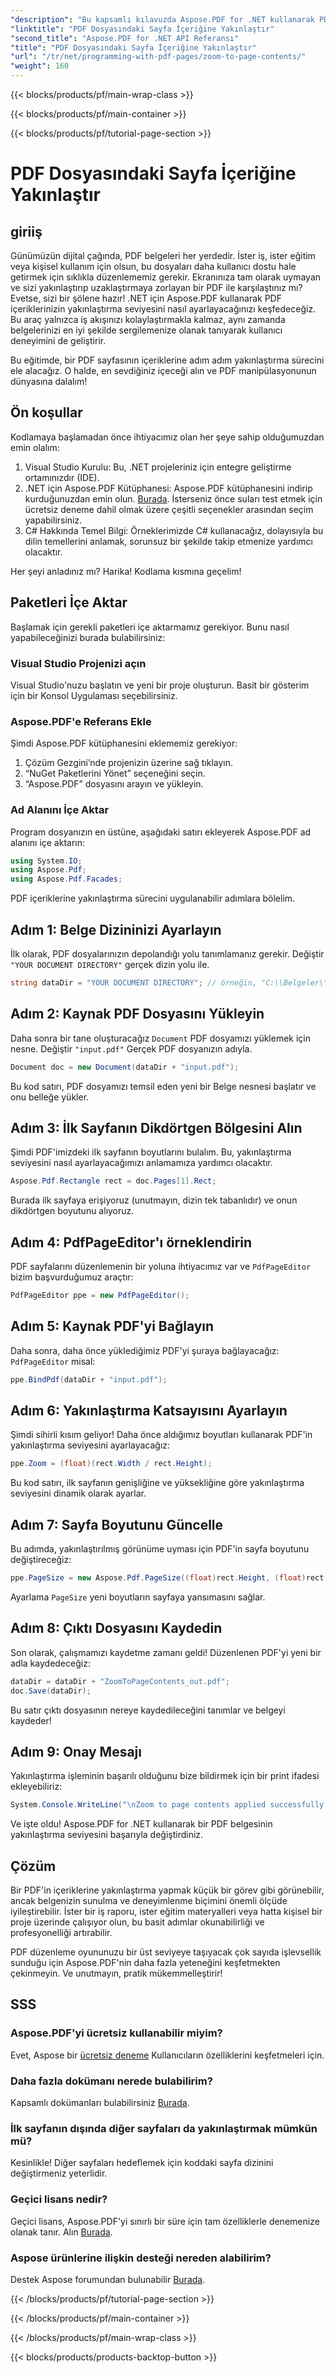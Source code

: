 ```yaml
---
"description": "Bu kapsamlı kılavuzda Aspose.PDF for .NET kullanarak PDF dosyalarındaki sayfa içeriklerine nasıl yakınlaştıracağınızı öğrenin. PDF belgelerinizi özel ihtiyaçlarınıza göre geliştirin."
"linktitle": "PDF Dosyasındaki Sayfa İçeriğine Yakınlaştır"
"second_title": "Aspose.PDF for .NET API Referansı"
"title": "PDF Dosyasındaki Sayfa İçeriğine Yakınlaştır"
"url": "/tr/net/programming-with-pdf-pages/zoom-to-page-contents/"
"weight": 160
---
```


{{< blocks/products/pf/main-wrap-class >}}

{{< blocks/products/pf/main-container >}}

{{< blocks/products/pf/tutorial-page-section >}}

# PDF Dosyasındaki Sayfa İçeriğine Yakınlaştır

## giriiş

Günümüzün dijital çağında, PDF belgeleri her yerdedir. İster iş, ister eğitim veya kişisel kullanım için olsun, bu dosyaları daha kullanıcı dostu hale getirmek için sıklıkla düzenlememiz gerekir. Ekranınıza tam olarak uymayan ve sizi yakınlaştırıp uzaklaştırmaya zorlayan bir PDF ile karşılaştınız mı? Evetse, sizi bir şölene hazır! .NET için Aspose.PDF kullanarak PDF içeriklerinizin yakınlaştırma seviyesini nasıl ayarlayacağınızı keşfedeceğiz. Bu araç yalnızca iş akışınızı kolaylaştırmakla kalmaz, aynı zamanda belgelerinizi en iyi şekilde sergilemenize olanak tanıyarak kullanıcı deneyimini de geliştirir.

Bu eğitimde, bir PDF sayfasının içeriklerine adım adım yakınlaştırma sürecini ele alacağız. O halde, en sevdiğiniz içeceği alın ve PDF manipülasyonunun dünyasına dalalım!

## Ön koşullar

Kodlamaya başlamadan önce ihtiyacımız olan her şeye sahip olduğumuzdan emin olalım:

1. Visual Studio Kurulu: Bu, .NET projeleriniz için entegre geliştirme ortamınızdır (IDE).
2. .NET için Aspose.PDF Kütüphanesi: Aspose.PDF kütüphanesini indirip kurduğunuzdan emin olun. [Burada](https://releases.aspose.com/pdf/net/). İsterseniz önce suları test etmek için ücretsiz deneme dahil olmak üzere çeşitli seçenekler arasından seçim yapabilirsiniz.
3. C# Hakkında Temel Bilgi: Örneklerimizde C# kullanacağız, dolayısıyla bu dilin temellerini anlamak, sorunsuz bir şekilde takip etmenize yardımcı olacaktır.

Her şeyi anladınız mı? Harika! Kodlama kısmına geçelim!

## Paketleri İçe Aktar

Başlamak için gerekli paketleri içe aktarmamız gerekiyor. Bunu nasıl yapabileceğinizi burada bulabilirsiniz:

### Visual Studio Projenizi açın

Visual Studio'nuzu başlatın ve yeni bir proje oluşturun. Basit bir gösterim için bir Konsol Uygulaması seçebilirsiniz.

### Aspose.PDF'e Referans Ekle

Şimdi Aspose.PDF kütüphanesini eklememiz gerekiyor:

1. Çözüm Gezgini’nde projenizin üzerine sağ tıklayın.
2. “NuGet Paketlerini Yönet” seçeneğini seçin.
3. “Aspose.PDF” dosyasını arayın ve yükleyin.

### Ad Alanını İçe Aktar

Program dosyanızın en üstüne, aşağıdaki satırı ekleyerek Aspose.PDF ad alanını içe aktarın:

```csharp
using System.IO;
using Aspose.Pdf;
using Aspose.Pdf.Facades;
```

PDF içeriklerine yakınlaştırma sürecini uygulanabilir adımlara bölelim.

## Adım 1: Belge Dizininizi Ayarlayın

İlk olarak, PDF dosyalarınızın depolandığı yolu tanımlamanız gerekir. Değiştir `"YOUR DOCUMENT DIRECTORY"` gerçek dizin yolu ile.

```csharp
string dataDir = "YOUR DOCUMENT DIRECTORY"; // örneğin, "C:\\Belgeler\\"
```

## Adım 2: Kaynak PDF Dosyasını Yükleyin

Daha sonra bir tane oluşturacağız `Document` PDF dosyamızı yüklemek için nesne. Değiştir `"input.pdf"` Gerçek PDF dosyanızın adıyla.

```csharp
Document doc = new Document(dataDir + "input.pdf");
```

Bu kod satırı, PDF dosyamızı temsil eden yeni bir Belge nesnesi başlatır ve onu belleğe yükler.

## Adım 3: İlk Sayfanın Dikdörtgen Bölgesini Alın

Şimdi PDF'imizdeki ilk sayfanın boyutlarını bulalım. Bu, yakınlaştırma seviyesini nasıl ayarlayacağımızı anlamamıza yardımcı olacaktır. 

```csharp
Aspose.Pdf.Rectangle rect = doc.Pages[1].Rect;
```

Burada ilk sayfaya erişiyoruz (unutmayın, dizin tek tabanlıdır) ve onun dikdörtgen boyutunu alıyoruz.

## Adım 4: PdfPageEditor'ı örneklendirin

PDF sayfalarını düzenlemenin bir yoluna ihtiyacımız var ve `PdfPageEditor` bizim başvurduğumuz araçtır:

```csharp
PdfPageEditor ppe = new PdfPageEditor();
```

## Adım 5: Kaynak PDF'yi Bağlayın

Daha sonra, daha önce yüklediğimiz PDF'yi şuraya bağlayacağız: `PdfPageEditor` misal:

```csharp
ppe.BindPdf(dataDir + "input.pdf");
```

## Adım 6: Yakınlaştırma Katsayısını Ayarlayın

Şimdi sihirli kısım geliyor! Daha önce aldığımız boyutları kullanarak PDF'in yakınlaştırma seviyesini ayarlayacağız:

```csharp
ppe.Zoom = (float)(rect.Width / rect.Height);
```

Bu kod satırı, ilk sayfanın genişliğine ve yüksekliğine göre yakınlaştırma seviyesini dinamik olarak ayarlar.

## Adım 7: Sayfa Boyutunu Güncelle

Bu adımda, yakınlaştırılmış görünüme uyması için PDF'in sayfa boyutunu değiştireceğiz:

```csharp
ppe.PageSize = new Aspose.Pdf.PageSize((float)rect.Height, (float)rect.Width);
```

Ayarlama `PageSize` yeni boyutların sayfaya yansımasını sağlar.

## Adım 8: Çıktı Dosyasını Kaydedin

Son olarak, çalışmamızı kaydetme zamanı geldi! Düzenlenen PDF'yi yeni bir adla kaydedeceğiz:

```csharp
dataDir = dataDir + "ZoomToPageContents_out.pdf";
doc.Save(dataDir);
```

Bu satır çıktı dosyasının nereye kaydedileceğini tanımlar ve belgeyi kaydeder!

## Adım 9: Onay Mesajı

Yakınlaştırma işleminin başarılı olduğunu bize bildirmek için bir print ifadesi ekleyebiliriz:

```csharp
System.Console.WriteLine("\nZoom to page contents applied successfully.\nFile saved at " + dataDir);
```

Ve işte oldu! Aspose.PDF for .NET kullanarak bir PDF belgesinin yakınlaştırma seviyesini başarıyla değiştirdiniz. 

## Çözüm

Bir PDF'in içeriklerine yakınlaştırma yapmak küçük bir görev gibi görünebilir, ancak belgenizin sunulma ve deneyimlenme biçimini önemli ölçüde iyileştirebilir. İster bir iş raporu, ister eğitim materyalleri veya hatta kişisel bir proje üzerinde çalışıyor olun, bu basit adımlar okunabilirliği ve profesyonelliği artırabilir.

PDF düzenleme oyununuzu bir üst seviyeye taşıyacak çok sayıda işlevsellik sunduğu için Aspose.PDF'nin daha fazla yeteneğini keşfetmekten çekinmeyin. Ve unutmayın, pratik mükemmelleştirir!

## SSS

### Aspose.PDF'yi ücretsiz kullanabilir miyim?
Evet, Aspose bir [ücretsiz deneme](https://releases.aspose.com/) Kullanıcıların özelliklerini keşfetmeleri için.

### Daha fazla dokümanı nerede bulabilirim?
Kapsamlı dokümanları bulabilirsiniz [Burada](https://reference.aspose.com/pdf/net/).

### İlk sayfanın dışında diğer sayfaları da yakınlaştırmak mümkün mü?
Kesinlikle! Diğer sayfaları hedeflemek için koddaki sayfa dizinini değiştirmeniz yeterlidir.

### Geçici lisans nedir?
Geçici lisans, Aspose.PDF'yi sınırlı bir süre için tam özelliklerle denemenize olanak tanır. Alın [Burada](https://purchase.aspose.com/temporary-license/).

### Aspose ürünlerine ilişkin desteği nereden alabilirim?
Destek Aspose forumundan bulunabilir [Burada](https://forum.aspose.com/c/pdf/10).

{{< /blocks/products/pf/tutorial-page-section >}}

{{< /blocks/products/pf/main-container >}}

{{< /blocks/products/pf/main-wrap-class >}}

{{< blocks/products/products-backtop-button >}}